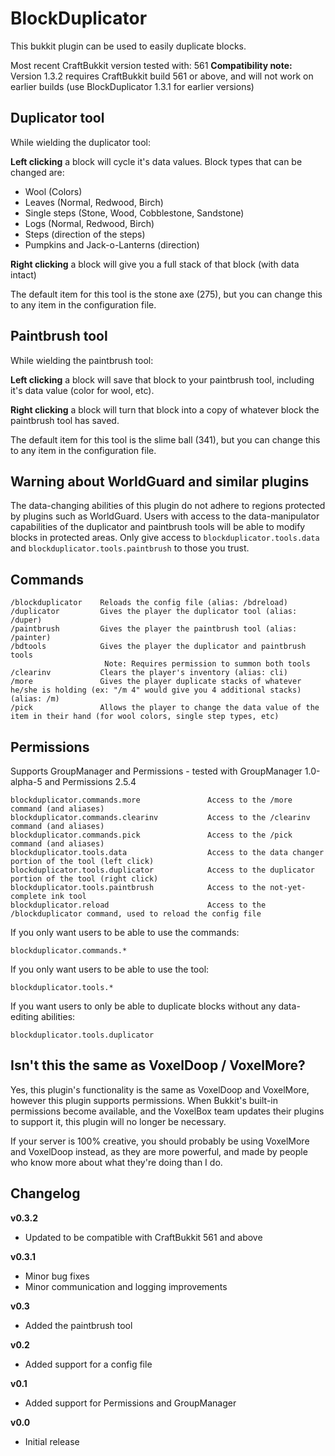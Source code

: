 BlockDuplicator
===============

This bukkit plugin can be used to easily duplicate blocks.

Most recent CraftBukkit version tested with: 561
**Compatibility note:** Version 1.3.2 requires CraftBukkit build 561 or above, and will not work on earlier builds (use BlockDuplicator 1.3.1 for earlier versions)

Duplicator tool
---------------

While wielding the duplicator tool:

**Left clicking** a block will cycle it's data values. Block types that can be changed are:

 - Wool (Colors)
 - Leaves (Normal, Redwood, Birch)
 - Single steps (Stone, Wood, Cobblestone, Sandstone)
 - Logs (Normal, Redwood, Birch)
 - Steps (direction of the steps)
 - Pumpkins and Jack-o-Lanterns (direction)

**Right clicking** a block will give you a full stack of that block (with data intact)

The default item for this tool is the stone axe (275), but you can change this to any item in the configuration file.


Paintbrush tool
---------------

While wielding the paintbrush tool:

**Left clicking** a block will save that block to your paintbrush tool, including it's data value (color for wool, etc).

**Right clicking** a block will turn that block into a copy of whatever block the paintbrush tool has saved.

The default item for this tool is the slime ball (341), but you can change this to any item in the configuration file.

Warning about WorldGuard and similar plugins
--------------------------------------------

The data-changing abilities of this plugin do not adhere to regions protected by plugins such as WorldGuard. Users with access to the data-manipulator capabilities of the duplicator and paintbrush tools will be able to modify blocks in protected areas. Only give access to `blockduplicator.tools.data` and `blockduplicator.tools.paintbrush` to those you trust.


Commands
--------
    /blockduplicator	Reloads the config file (alias: /bdreload)
    /duplicator   		Gives the player the duplicator tool (alias: /duper)
    /paintbrush			Gives the player the paintbrush tool (alias: /painter)
    /bdtools			Gives the player the duplicator and paintbrush tools
    					 Note: Requires permission to summon both tools
    /clearinv      		Clears the player's inventory (alias: cli)    
    /more          		Gives the player duplicate stacks of whatever he/she is holding (ex: "/m 4" would give you 4 additional stacks) (alias: /m)    
    /pick          		Allows the player to change the data value of the item in their hand (for wool colors, single step types, etc)


Permissions
-----------

Supports GroupManager and Permissions - tested with GroupManager 1.0-alpha-5 and Permissions 2.5.4

    blockduplicator.commands.more       		Access to the /more command (and aliases)
    blockduplicator.commands.clearinv   		Access to the /clearinv command (and aliases)
    blockduplicator.commands.pick       		Access to the /pick command (and aliases)
    blockduplicator.tools.data          		Access to the data changer portion of the tool (left click)
    blockduplicator.tools.duplicator    		Access to the duplicator portion of the tool (right click)
    blockduplicator.tools.paintbrush			Access to the not-yet-complete ink tool
    blockduplicator.reload						Access to the /blockduplicator command, used to reload the config file

If you only want users to be able to use the commands:

    blockduplicator.commands.*

If you only want users to be able to use the tool:

    blockduplicator.tools.*
    
If you want users to only be able to duplicate blocks without any data-editing abilities:

    blockduplicator.tools.duplicator

Isn't this the same as VoxelDoop / VoxelMore?
---------------------------------------------

Yes, this plugin's functionality is the same as VoxelDoop and VoxelMore, however this plugin supports permissions. When Bukkit's built-in permissions become available, and the VoxelBox team updates their plugins to support it, this plugin will no longer be necessary.

If your server is 100% creative, you should probably be using VoxelMore and VoxelDoop instead, as they are more powerful, and made by people who know more about what they're doing than I do.


Changelog
---------

**v0.3.2**

 - Updated to be compatible with CraftBukkit 561 and above

**v0.3.1**

 - Minor bug fixes
 - Minor communication and logging improvements


**v0.3**

 - Added the paintbrush tool


**v0.2**

 - Added support for a config file

**v0.1**

 - Added support for Permissions and GroupManager 

**v0.0**

 - Initial release

